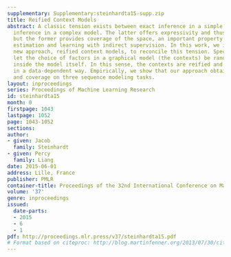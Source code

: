 ```yaml
---
supplementary: Supplementary:steinhardta15-supp.zip
title: Reified Context Models
abstract: A classic tension exists between exact inference in a simple model and approximate
  inference in a complex model. The latter offers expressivity and thus accuracy,
  but the former provides coverage of the space, an important property for confidence
  estimation and learning with indirect supervision. In this work, we introduce a
  new approach, reified context models, to reconcile this tension. Specifically, we
  let the choice of factors in a graphical model (the contexts) be random variables
  inside the model itself. In this sense, the contexts are reified and can be chosen
  in a data-dependent way. Empirically, we show that our approach obtains expressivity
  and coverage on three sequence modeling tasks.
layout: inproceedings
series: Proceedings of Machine Learning Research
id: steinhardta15
month: 0
firstpage: 1043
lastpage: 1052
page: 1043-1052
sections: 
author:
- given: Jacob
  family: Steinhardt
- given: Percy
  family: Liang
date: 2015-06-01
address: Lille, France
publisher: PMLR
container-title: Proceedings of the 32nd International Conference on Machine Learning
volume: '37'
genre: inproceedings
issued:
  date-parts:
  - 2015
  - 6
  - 1
pdf: http://proceedings.mlr.press/v37/steinhardta15.pdf
# Format based on citeproc: http://blog.martinfenner.org/2013/07/30/citeproc-yaml-for-bibliographies/
---
```

